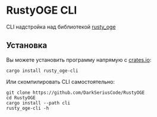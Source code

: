 # RustyOGE CLI
CLI надстройка над библиотекой [rusty_oge](https://github.com/DarkSeriusCode/RustyOGE/tree/main/README.md)

## Установка
Вы можете установить программу напрямую с [crates.io](https://crates.io/crates/rusty_oge-cli):

`cargo install rusty_oge-cli`

Или скомпилировать CLI самостоятельно:
```
git clone https://github.com/DarkSeriusCode/RustyOGE
cd RustyOGE
cargo install --path cli
rusty_oge-cli -h
```

